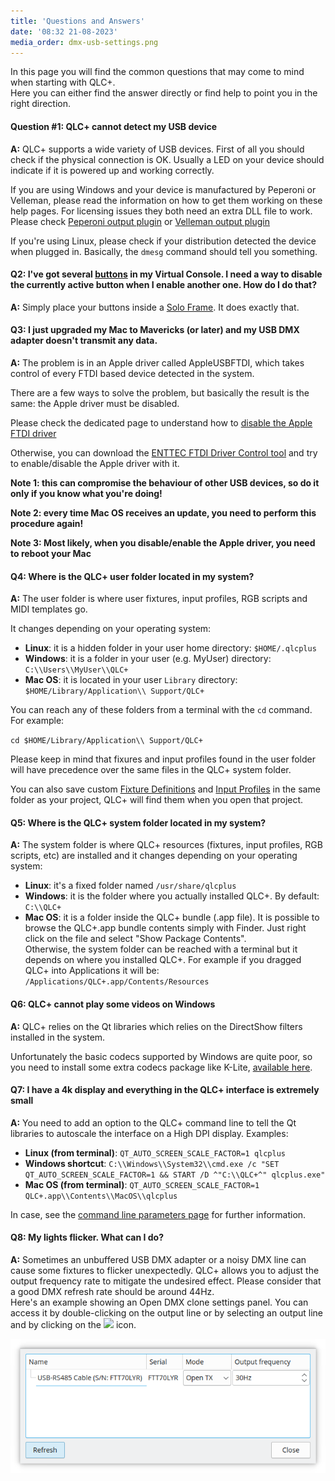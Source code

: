```yaml
---
title: 'Questions and Answers'
date: '08:32 21-08-2023'
media_order: dmx-usb-settings.png
---
```


In this page you will find the common questions that may come to mind when starting with QLC+.  
Here you can either find the answer directly or find help to point you in the right direction.  

#### Question #1: QLC+ cannot detect my USB device

**A:** QLC+ supports a wide variety of USB devices. First of all you should check if the physical 
connection is OK. Usually a LED on your device should indicate if it is powered up and working correctly.

If you are using Windows and your device is manufactured by Peperoni or Velleman, please read the 
information on how to get them working on these help pages. For licensing issues they both need an extra
DLL file to work. Please check [Peperoni output plugin](/plugins/peperoni) or [Velleman output plugin](/plugins/velleman)

If you're using Linux, please check if your distribution detected the device when plugged in. Basically,
the `dmesg` command should tell you something.

#### Q2: I've got several [buttons](/virtual-console/button) in my Virtual Console. I need a way to disable the currently active button when I enable another one. How do I do that?

**A:** Simply place your buttons inside a [Solo Frame](/virtual-console/solo-frame). It does exactly that.

#### Q3: I just upgraded my Mac to Mavericks (or later) and my USB DMX adapter doesn't transmit any data.

**A:** The problem is in an Apple driver called AppleUSBFTDI, which takes control of every FTDI based
device detected in the system.

There are a few ways to solve the problem, but basically the result is the same: the Apple driver must be disabled.

Please check the dedicated page to understand how to [disable the Apple FTDI driver](/plugins/disable-apple-serial-vcp-driver)

Otherwise, you can download the [ENTTEC FTDI Driver Control tool](https://www.dmxis.com/release/FtdiDriverControl.zip)
and try to enable/disable the Apple driver with it.

**Note 1: this can compromise the behaviour of other USB devices, so do it only if you know what you're doing!**

**Note 2: every time Mac OS receives an update, you need to perform this procedure again!**

**Note 3: Most likely, when you disable/enable the Apple driver, you need to reboot your Mac**

#### Q4: Where is the QLC+ user folder located in my system?

**A:** The user folder is where user fixtures, input profiles, RGB scripts and MIDI templates go.

It changes depending on your operating system:

* **Linux**: it is a hidden folder in your user home directory: `$HOME/.qlcplus`
* **Windows**: it is a folder in your user (e.g. MyUser) directory: `C:\\Users\\MyUser\\QLC+`
* **Mac OS**: it is located in your user `Library` directory: `$HOME/Library/Application\\ Support/QLC+`

You can reach any of these folders from a terminal with the `cd` command. For example:

`cd $HOME/Library/Application\\ Support/QLC+`

Please keep in mind that fixures and input profiles found in the user folder will have precedence over
the same files in the QLC+ system folder. 

You can also save custom [Fixture Definitions](/basics/glossary-and-concepts#fixtures) and
[Input Profiles](/input-output/input-profiles) in the same folder as your project, QLC+ will find
them when you open that project.

#### Q5: Where is the QLC+ system folder located in my system?

**A:** The system folder is where QLC+ resources (fixtures, input profiles, RGB scripts, etc) are installed
and it changes depending on your operating system:

* **Linux**: it's a fixed folder named `/usr/share/qlcplus`
* **Windows**: it is the folder where you actually installed QLC+. By default: `C:\\QLC+`
* **Mac OS**: it is a folder inside the QLC+ bundle (.app file). It is possible to browse
  the QLC+.app bundle contents simply with Finder. Just right click on the file and select
  "Show Package Contents".<br>Otherwise, the system folder can be reached with a terminal
  but it depends on where you installed QLC+. For example if you dragged QLC+ into
  Applications it will be: `/Applications/QLC+.app/Contents/Resources`

#### Q6: QLC+ cannot play some videos on Windows

**A:** QLC+ relies on the Qt libraries which relies on the DirectShow filters installed in the system.

Unfortunately the basic codecs supported by Windows are quite poor, so you need to install some extra
codecs package like K-Lite, [available here](https://www.codecguide.com/download_kl.htm).

#### Q7: I have a 4k display and everything in the QLC+ interface is extremely small

**A:** You need to add an option to the QLC+ command line to tell the Qt libraries to autoscale
the interface on a High DPI display. Examples:

* **Linux (from terminal)**: `QT_AUTO_SCREEN_SCALE_FACTOR=1 qlcplus`
* **Windows shortcut**: `C:\\Windows\\System32\\cmd.exe /c "SET QT_AUTO_SCREEN_SCALE_FACTOR=1 && START /D ^"C:\\QLC+^" qlcplus.exe"`
* **Mac OS (from terminal)**: `QT_AUTO_SCREEN_SCALE_FACTOR=1 QLC+.app\\Contents\\MacOS\\qlcplus`

In case, see the [command line parameters page](/advanced/command-line-parameters) for further information.

#### Q8: My lights flicker. What can I do?

**A:** Sometimes an unbuffered USB DMX adapter or a noisy DMX line can cause some fixtures to
flicker unexpectedly. QLC+ allows you to adjust the output frequency rate to mitigate the undesired effect.
Please consider that a good DMX refresh rate should be around 44Hz.<br>Here's an example showing an
Open DMX clone settings panel. You can access it by double-clicking on the output line or by selecting
an output line and by clicking on the ![](/basics/configure.png) icon.

![dmx-usb-settings](dmx-usb-settings.png "dmx-usb-settings")

